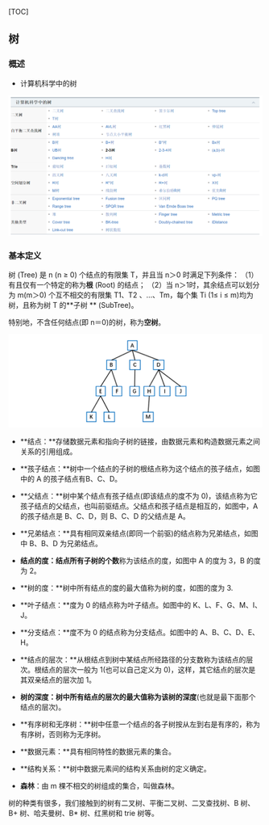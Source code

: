 [TOC]

## 树

### 概述

- 计算机科学中的树

![1569755437836](assets/1569755437836.png)



### 基本定义

树 (Tree) 是 n (n ≥ 0) 个结点的有限集 T，并且当 n＞0 时满足下列条件：
   （1）有且仅有一个特定的称为**根** (Root) 的结点；
   （2）当 n＞1时，其余结点可以划分为 m(m＞0) 个互不相交的有限集 T1、T2 、…、Tm，每个集 Ti (1≤ i ≤ m)均为树，且称为树 T 的**子树 ** (SubTree)。

特别地，不含任何结点(即 n＝0)的树，称为**空树**。

![image-20191217160846984](assets/image-20191217160846984.png)

- **结点：**存储数据元素和指向子树的链接，由数据元素和构造数据元素之间关系的引用组成。
- **孩子结点：**树中一个结点的子树的根结点称为这个结点的孩子结点，如图中的 A 的孩子结点有B、C、D。
- **父结点：**树中某个结点有孩子结点(即该结点的度不为 0)，该结点称为它孩子结点的父结点，也叫前驱结点。父结点和孩子结点是相互的，如图中，A 的孩子结点是 B、C、D，则 B、C、D 的父结点是 A。
- **兄弟结点：**具有相同双亲结点(即同一个前驱)的结点称为兄弟结点，如图中 B、B、D 为兄弟结点。
- **结点的度：**结点所有**子树的个数**称为该结点的度，如图中 A 的度为 3，B 的度为 2。
- **树的度：**树中所有结点的度的最大值称为树的度，如图的度为 3.
- **叶子结点：**度为 0 的结点称为叶子结点。如图中的 K、L、F、G、M、I、J。
- **分支结点：**度不为 0 的结点称为分支结点。如图中的 A、B、C、D、E、H。
- **结点的层次：**从根结点到树中某结点所经路径的分支数称为该结点的层次。根结点的层次一般为 1(也可以自己定义为 0)，这样，其它结点的层次是其双亲结点的层次加 1。
- **树的深度：**树中所有结点的层次的最大值称为该树的**深度**(也就是最下面那个结点的层次)。
- **有序树和无序树：**树中任意一个结点的各子树按从左到右是有序的，称为有序树，否则称为无序树。
- **数据元素：**具有相同特性的数据元素的集合。
- **结构关系：**树中数据元素间的结构关系由树的定义确定。

- **森林**：由 m 棵不相交的树组成的集合，叫做森林。



树的种类有很多，我们接触到的树有二叉树、平衡二叉树、二叉查找树、B 树、B+ 树、哈夫曼树、B* 树、红黑树和 trie 树等。

